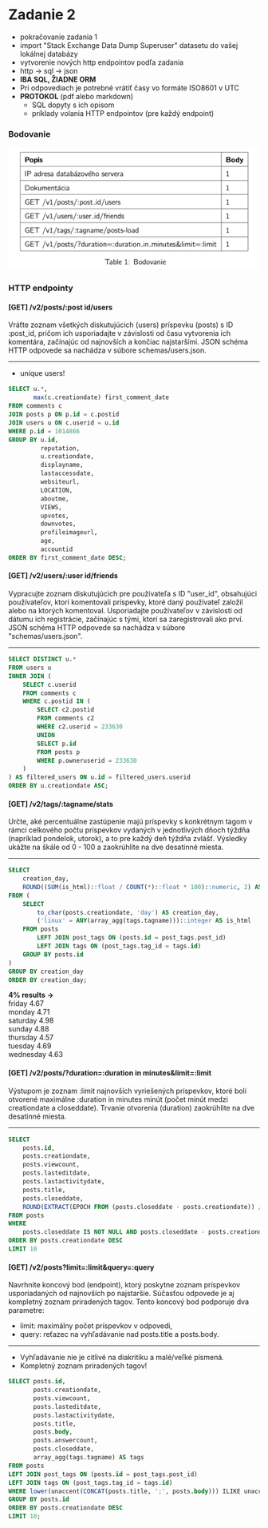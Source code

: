 # Zadanie 2

* pokračovanie zadania 1
* import "Stack Exchange Data Dump Superuser" datasetu do vašej lokálnej databázy
* vytvorenie nových http endpointov podľa zadania
* http -> sql -> json
* **IBA SQL, ŽIADNE ORM** 
* Pri odpovediach je potrebné vrátiť časy vo formáte ISO8601 v UTC
* **PROTOKOL** (pdf alebo markdown)
    * SQL dopyty s ich opisom
    * príklady volania HTTP endpointov (pre každý endpoint)

### Bodovanie

![db scheme](./assets/bodovanie.png)


### HTTP endpointy

#### [GET] /v2/posts/:post id/users

Vráťte zoznam všetkých diskutujúcich (users) príspevku (posts) s ID :post_id, pričom ich usporiadajte v závislosti od času vytvorenia ich komentára, začínajúc od najnovších a končiac najstaršími.
JSON schéma HTTP odpovede sa nachádza v súbore schemas/users.json.

---------
- unique users!

```sql
SELECT u.*,
       max(c.creationdate) first_comment_date
FROM comments c
JOIN posts p ON p.id = c.postid
JOIN users u ON c.userid = u.id
WHERE p.id = 1014866
GROUP BY u.id,
         reputation,
         u.creationdate,
         displayname,
         lastaccessdate,
         websiteurl,
         LOCATION,
         aboutme,
         VIEWS,
         upvotes,
         downvotes,
         profileimageurl,
         age,
         accountid
ORDER BY first_comment_date DESC;
```

#### [GET] /v2/users/:user id/friends

Vypracujte zoznam diskutujúcich pre používateľa s ID "user_id", obsahujúci používateľov, ktorí komentovali príspevky, ktoré daný používateľ založil alebo na ktorých komentoval. Usporiadajte používateľov v závislosti od dátumu ich registrácie, začínajúc s tými, ktorí sa zaregistrovali ako prví. JSON schéma HTTP odpovede sa nachádza v súbore "schemas/users.json".

---------
```sql
SELECT DISTINCT u.*
FROM users u
INNER JOIN (
    SELECT c.userid
    FROM comments c
    WHERE c.postid IN (
        SELECT c2.postid
        FROM comments c2
        WHERE c2.userid = 233630
        UNION
        SELECT p.id
        FROM posts p
        WHERE p.owneruserid = 233630
    )
) AS filtered_users ON u.id = filtered_users.userid
ORDER BY u.creationdate ASC;
```

#### [GET] /v2/tags/:tagname/stats

Určte, aké percentuálne zastúpenie majú príspevky s konkrétnym tagom v rámci celkového počtu príspevkov vydaných v jednotlivých dňoch týždňa (napríklad pondelok, utorok), a to pre každý deň týždňa zvlášť. Výsledky ukážte na škále od 0 - 100 a zaokrúhlite na dve desatinné miesta.

---------
```sql
SELECT
	creation_day,
	ROUND((SUM(is_html)::float / COUNT(*)::float * 100)::numeric, 2) AS percentage
FROM (
	SELECT 
		to_char(posts.creationdate, 'day') AS creation_day,
		('linux' = ANY(array_agg(tags.tagname)))::integer AS is_html
	FROM posts
		LEFT JOIN post_tags ON (posts.id = post_tags.post_id)
		LEFT JOIN tags ON (post_tags.tag_id = tags.id)
	GROUP BY posts.id
)
GROUP BY creation_day
ORDER BY creation_day;  
```

**4% results ->**  
friday   	4.67  
monday   	4.71  
saturday 	4.98  
sunday   	4.88  
thursday 	4.57  
tuesday  	4.69  
wednesday	4.63  

#### [GET] /v2/posts/?duration=:duration in minutes&limit=:limit

Výstupom je zoznam :limit najnovších vyriešených príspevkov, ktoré boli otvorené maximálne :duration in minutes minút (počet minút medzi creationdate a closeddate). Trvanie otvorenia (duration) zaokrúhlite na dve desatinné miesta.

---------
```sql
SELECT
	posts.id,
	posts.creationdate,
	posts.viewcount,
	posts.lasteditdate,
	posts.lastactivitydate,
	posts.title,
	posts.closeddate,
	ROUND(EXTRACT(EPOCH FROM (posts.closeddate - posts.creationdate)) / 60, 2) AS duration
FROM posts 
WHERE
	posts.closeddate IS NOT NULL AND posts.closeddate - posts.creationdate < INTERVAL '5 MINUTE'
ORDER BY posts.creationdate DESC
LIMIT 10
```

#### [GET] /v2/posts?limit=:limit&query=:query

Navrhnite koncový bod (endpoint), ktorý poskytne zoznam príspevkov usporiadaných od najnovších po najstaršie. Súčasťou odpovede je aj kompletný zoznam priradených tagov. Tento koncový bod podporuje dva parametre:

- limit: maximálny počet príspevkov v odpovedi,
- query: reťazec na vyhľadávanie nad posts.title a posts.body.
---------
* Vyhľadávanie nie je citlivé na diakritiku a malé/veľké písmená.  
* Kompletný zoznam priradených tagov!

```sql
SELECT posts.id,
       posts.creationdate,
       posts.viewcount,
       posts.lasteditdate,
       posts.lastactivitydate,
       posts.title,
       posts.body,
       posts.answercount,
       posts.closeddate,
       array_agg(tags.tagname) AS tags
FROM posts
LEFT JOIN post_tags ON (posts.id = post_tags.post_id)
LEFT JOIN tags ON (post_tags.tag_id = tags.id)
WHERE lower(unaccent(CONCAT(posts.title, ';', posts.body))) ILIKE unaccent('%linux%')
GROUP BY posts.id
ORDER BY posts.creationdate DESC
LIMIT 10;
```